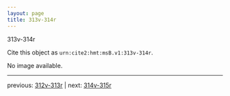 ```yaml
---
layout: page
title: 313v-314r
---
```


313v-314r

Cite this object as `urn:cite2:hmt:msB.v1:313v-314r`.

No image available. 



---

previous: [312v-313r](../312v-313r/) | next: [314v-315r](../314v-315r/)